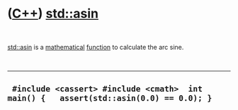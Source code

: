
 

 

 

 

 

([C++](Cpp.md)) [std::asin](CppAsin.md)
=========================================

 

[std::asin](CppAsin.md) is a [mathematical](CppMath.md)
[function](CppFunction.md) to calculate the arc sine.

 

  -----------------------------------------------------------------------------------------
  ` #include <cassert> #include <cmath>  int main() {   assert(std::asin(0.0) == 0.0); }`
  -----------------------------------------------------------------------------------------

 

 

 

 

 

 

